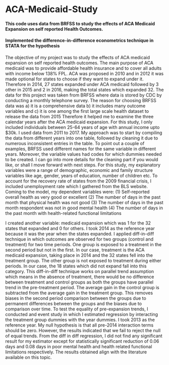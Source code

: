 # ACA-Medicaid-Study
#### This code uses data from BRFSS to study the effects of ACA Medicaid Expansion on self reported Health Outcomes.
#### Implemented the difference-in-difference econometrics technique in STATA for the hypothesis
#### 
The objective of my project was to study the effects of ACA medicaid expansion
on self reported health outcomes. The main purpose of ACA medicaid was to
provide affordable health insurance and to cover all adults with income below
138% FPL. ACA was proposed in 2010 and in 2012 it was made optional for states
to choose if they want to expand under it. Therefore in 2014, 27 states expanded
under ACA medicaid followed by 3 other in 2015 and 2 in 2016, making the total
states which expanded 32.
The data for this project was taken from BRFSS where data is stored by CDC by
conducting a monthly telephone survey. The reason for choosing BRFSS data was
a) it is a comprehensive data
b) it includes many outcome variables and
c) it is one among the first large scale health dataset to release the data from 2015
Therefore it helped me to examine the three calendar years after the ACA
medicaid expansion. For this study, I only included individuals between 25-64
years of age with annual income upto $30k. I used data from 2011 to 2017. My
approach was to start by compiling the data from different years into one table,
followed by cleaning it due to numerous inconsistent entries in the table. To point
out a couple of examples, BRFSS used different names for the same variable in
different years. Moreover, the variable values had codes for which dummies
needed to be created. I can go into more details for the cleaning part if you would
like, or shall I move forward with next steps.
For this study, my explanatory variables were a range of demographic, economic
and family structure variables like age, gender, years of education, number of
children etc. To account for the recovery rate of states from the 2009 financial
crisis, I included unemployment rate which I gathered from the BLS website.
Coming to the model, my dependent variables were:
(1) Self-reported overall health as very good or excellent
(2) The number of days in the past month that physical health was not good
(3) The number of days in the past month respondent was not in good mental health
(4) The number of days in the past month with health-related functional limitations 

I created another variable: medicaid expansion which was 1 for the 32 states that
expanded and 0 for others. I took 2014 as the reference year because it was the
year when the states expanded.
I applied diff-in-diff technique in which outcomes are observed for two groups
(control and treatment) for two time periods. One group is exposed to a treatment
in the second period but not in the first. In our case, treatment is the ACA medicaid
expansion, taking place in 2014 and the 32 states fell into the treatment group. The
other group is not exposed to treatment during either periods. In our case, the 18
states which did not expand fall into this category. This diff-in-diff technique
works on parallel trend assumption which means in the absence of treatment, there
would be no difference between treatment and control groups as both the groups
have parallel trend in the pre-treatment period. The average gain in the control
group is subtracted from the average gain in the treatment group. This removes
biases in the second period comparison between the groups due to permanent
differences between the groups and the biases due to comparison over time.
To test the equality of pre-expansion trends, I conducted and event study in which
I estimated regression by interacting the treatment group dummies with the year
dummies. I took 2013 as the reference year. My null hypothesis is that all pre-2014
interaction terms should be zero. However, the results indicated that we fail to
reject the null of equal trends.
From the diff in diff regression, I did not find any significant result for my
estimator except for statistically significant reduction of 0.06 days and 0.08 days
in poor mental health and health related functional limitations respectively. The
results obtained align with the literature available on this topic.
